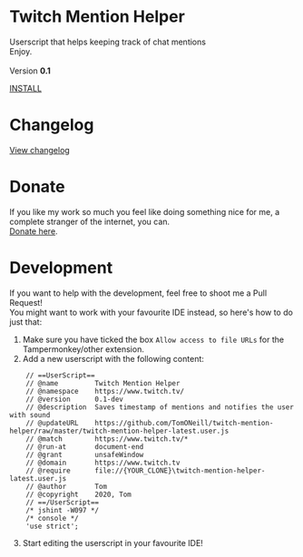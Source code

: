 # Twitch Mention Helper
Userscript that helps keeping track of chat mentions
<BR/>
Enjoy.
<BR/><BR/>
Version <strong>0.1</strong>

<A HREF="https://github.com/TomONeill/twitch-mention-helper/raw/master/latest.user.js">INSTALL</A>

# Changelog
<A HREF="https://raw.githubusercontent.com/TomONeill/twitch-mention-helper/master/changelog.txt">View changelog</A>

# Donate
If you like my work so much you feel like doing something nice for me, a complete stranger of the internet, you can.<BR />
<A HREF="https://www.paypal.me/TomONeill">Donate here</A>.

# Development
If you want to help with the development, feel free to shoot me a Pull Request!<BR />
You might want to work with your favourite IDE instead, so here's how to do just that:
1. Make sure you have ticked the box `Allow access to file URLs` for the Tampermonkey/other extension.
2. Add a new userscript with the following content:
```
	// ==UserScript==
	// @name         Twitch Mention Helper
	// @namespace    https://www.twitch.tv/
	// @version      0.1-dev
	// @description  Saves timestamp of mentions and notifies the user with sound
	// @updateURL 	 https://github.com/TomONeill/twitch-mention-helper/raw/master/twitch-mention-helper-latest.user.js
	// @match        https://www.twitch.tv/*
	// @run-at       document-end
	// @grant        unsafeWindow
	// @domain       https://www.twitch.tv
	// @require      file://{YOUR_CLONE}\twitch-mention-helper-latest.user.js
	// @author       Tom
	// @copyright    2020, Tom
	// ==/UserScript==
	/* jshint -W097 */
	/* console */
	'use strict';
```
3. Start editing the userscript in your favourite IDE!